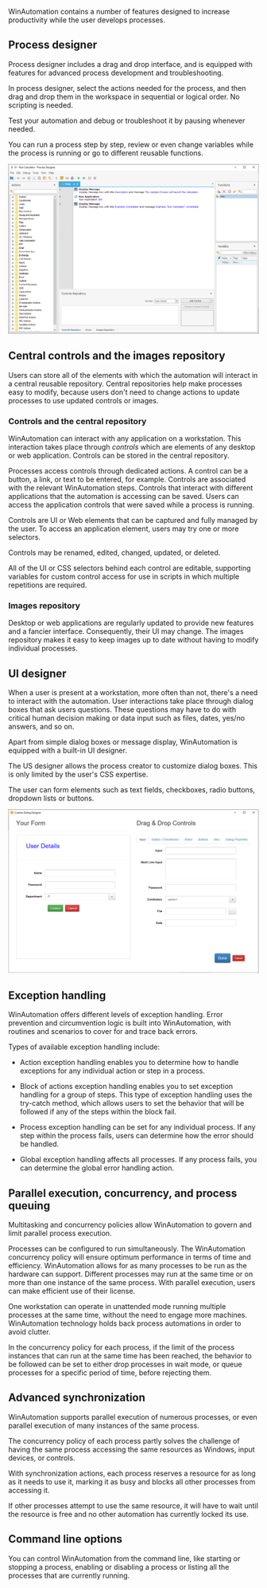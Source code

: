 WinAutomation contains a number of features designed to increase productivity while the user develops processes. 

## Process designer

Process designer includes a drag and drop interface, and is equipped with features for advanced process development and troubleshooting.

In process designer, select the actions needed for the process, and then drag and drop them in the workspace in sequential or logical order. No scripting is needed.

Test your automation and debug or troubleshoot it by pausing whenever needed.

You can run a process step by step, review or even change variables while the process is running or go to different reusable functions. 

 ![processes designer](..\media\process-designer-2.png)

## Central controls and the images repository

Users can store all of the elements with which the automation will interact in a central reusable repository. Central repositories help make processes easy to modify, because users don't need to change actions to update processes to use updated controls or images. 

### Controls and the central repository

WinAutomation can interact with any application on a workstation. This interaction takes place through *controls* which are elements of any desktop or web application. Controls can be stored in the central repository. 

Processes access controls through dedicated actions. A control can be a button, a link, or text to be entered, for example. Controls are associated with the relevant WinAutomation steps. Controls that interact with different applications that the automation is accessing can be saved. Users can access the application controls that were saved while a process is running.

Controls are UI or Web elements that can be captured and fully managed by the user. To access an application element, users may try one or more selectors.

Controls may be renamed, edited, changed, updated, or deleted. 

All of the UI or CSS selectors behind each control are editable, supporting variables for custom control access for use in scripts in which multiple repetitions are required. 

### Images repository

Desktop or web applications are regularly updated to provide new features and a fancier interface. Consequently, their UI may change. The images repository makes it easy to keep images up to date without having to modify individual processes.

## UI designer

When a user is present at a workstation, more often than not, there's a need to interact with the automation. User interactions take place through dialog boxes that ask users questions. These questions may have to do with critical human decision making or data input such as files, dates, yes/no answers, and so on.
 
Apart from simple dialog boxes or message display, WinAutomation is equipped with a built-in UI designer.

The US designer allows the process creator to customize dialog boxes. This is only limited by the user's CSS expertise. 

The user can form elements such as text fields, checkboxes, radio buttons, dropdown lists or buttons.

 ![custom dialog designer](..\media\custom-dialog-designer.png)

## Exception handling

WinAutomation offers different levels of exception handling. Error prevention and circumvention logic is built into WinAutomation, with routines and scenarios to cover for and trace back errors. 

Types of available exception handling include: 

* Action exception handling enables you to determine how to handle exceptions for any individual action or step in a process. 

* Block of actions exception handling enables you to set exception handling for a group of steps. This type of exception handling uses the try-catch method, which allows users to set the behavior that will be followed if any of the steps within the block fail. 

* Process exception handling can be set for any individual process. If any step within the process fails, users can determine how the error should be handled.

* Global exception handling affects all processes. If any process fails, you can determine the global error handling action. 

## Parallel execution, concurrency, and process queuing

Multitasking and concurrency policies allow WinAutomation to govern and limit parallel process execution.

Processes can be configured to run simultaneously. The WinAutomation concurrency policy will ensure optimum performance in terms of time and efficiency. WinAutomation allows for as many processes to be run as the hardware can support. Different processes may run at the same time or on more than one instance of the same process. With parallel execution, users can make efficient use of their license. 

One workstation can operate in unattended mode running multiple processes at the same time, without the need to engage more machines. WinAutomation technology holds back process automations in order to avoid clutter.

In the concurrency policy for each process, if the limit of the process instances that can run at the same time has been reached, the behavior to be followed can be set to either drop processes in wait mode, or queue processes for a specific period of time, before rejecting them.

## Advanced synchronization

WinAutomation supports parallel execution of numerous processes, or even parallel execution of many instances of the same process. 

The concurrency policy of each process partly solves the challenge of having the same process accessing the same resources as Windows, input devices, or controls.

With synchronization actions, each process reserves a resource for as long as it needs to use it, marking it as busy and blocks all other processes from accessing it. 

If other processes attempt to use the same resource, it will have to wait until the resource is free and no other automation has currently locked its use.

## Command line options

You can control WinAutomation from the command line, like starting or stopping a process, enabling or disabling a process or listing all the processes that are currently running. 
